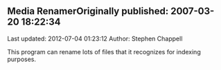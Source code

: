 ## Media RenamerOriginally published: 2007-03-20 18:22:34 
Last updated: 2012-07-04 01:23:12 
Author: Stephen Chappell 
 
This program can rename lots of files that it recognizes for indexing purposes.
